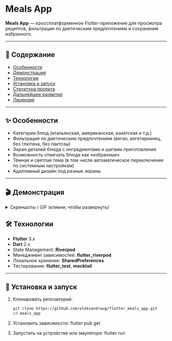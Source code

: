 # Meals App

**Meals App** — кроссплатформенное Flutter-приложение для просмотра рецептов, фильтрации по диетическим предпочтениям и сохранения избранного.

---

## 📌 Содержание

- [Особенности](#-особенности)  
- [Демонстрация](#-демонстрация)  
- [Технологии](#-технологии)  
- [Установка и запуск](#-установка-и-запуск)  
- [Структура проекта](#-структура-проекта)  
- [Дальнейшее развитие](#-дальнейшее-развитие)  
- [Лицензия](#-лицензия)

---

## ✨ Особенности

- Категории блюд (итальянская, американская, азиатская и т.д.)  
- Фильтрация по диетическим предпочтениям (веган, вегетарианец, без глютена, без лактозы)  
- Экран деталей блюда с ингредиентами и шагами приготовления  
- Возможность отмечать блюда как «избранные»  
- Тёмная и светлая тема (в том числе автоматическое переключение по системным настройкам)  
- Адаптивный дизайн под разные экраны

---

## 🎬 Демонстрация

<details>
<summary>Скриншоты / GIF (кликни, чтобы развернуть)</summary>

![Категории блюд](assets/images/categories.png)  
![Список фильтров](assets/images/filters.png)  
![Детали блюда](assets/images/meal_details.png)  
![Избранное](assets/images/favorites.png)  

</details>


## 🛠 Технологии

- **Flutter** 3.x  
- **Dart** 2.x  
- State Management: **Riverpod**  
- Менеджмент зависимостей: **flutter_riverpod**  
- Локальное хранение: **SharedPreferences**  
- Тестирование: **flutter_test**, **mocktail**  

---

## 🚀 Установка и запуск

1. Клонировать репозиторий:
   ```bash
   git clone https://github.com/aleksandraug/flutter_meals_app.git
   cd meals_app

2. Установить зависимости:
   flutter pub get


3. Запустить на устройстве или эмуляторе:
   flutter run